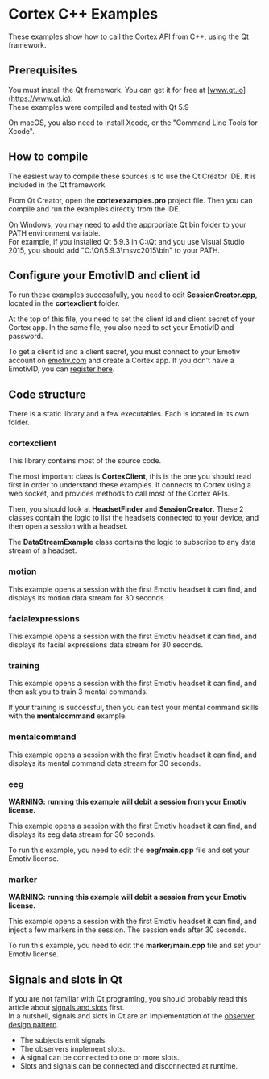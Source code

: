 # Cortex C++ Examples

These examples show how to call the Cortex API from C++, using the Qt framework.

## Prerequisites

You must install the Qt framework. You can get it for free at [www.qt.io](https://www.qt.io).  
These examples were compiled and tested with Qt 5.9

On macOS, you also need to install Xcode, or the "Command Line Tools for Xcode".

## How to compile

The easiest way to compile these sources is to use the Qt Creator IDE. It is included in the Qt framework.

From Qt Creator, open the **cortexexamples.pro** project file. Then you can compile and run the examples directly from the IDE.

On Windows, you may need to add the appropriate Qt bin folder to your PATH environment variable.  
For example, if you installed Qt 5.9.3 in C:\Qt and you use Visual Studio 2015, you should add "C:\Qt\5.9.3\msvc2015\bin" to your PATH.

## Configure your EmotivID and client id

To run these examples successfully, you need to edit **SessionCreator.cpp**, located in the **cortexclient** folder.

At the top of this file, you need to set the client id and client secret of your Cortex app. In the same file, you also need to set your EmotivID and password.

To get a client id and a client secret, you must connect to your Emotiv account on [emotiv.com](https://www.emotiv.com/my-account/cortex-apps/) and create a Cortex app. If you don't have a EmotivID, you can [register here](https://id.emotivcloud.com/eoidc/account/registration/).

## Code structure

There is a static library and a few executables. Each is located in its own folder.

### cortexclient

This library contains most of the source code.

The most important class is **CortexClient**, this is the one you should read first in order to understand these examples. It connects to Cortex using a web socket, and provides methods to call most of the Cortex APIs.

Then, you should look at **HeadsetFinder** and **SessionCreator**. These 2 classes contain the logic to list the headsets connected to your device, and then open a session with a headset.

The **DataStreamExample** class contains the logic to subscribe to any data stream of a headset.

### motion

This example opens a session with the first Emotiv headset it can find, and displays its motion data stream for 30 seconds.

### facialexpressions

This example opens a session with the first Emotiv headset it can find, and displays its facial expressions data stream for 30 seconds.

### training

This example opens a session with the first Emotiv headset it can find, and then ask you to train 3 mental commands.

If your training is successful, then you can test your mental command skills with the **mentalcommand** example.

### mentalcommand

This example opens a session with the first Emotiv headset it can find, and displays its mental command data stream for 30 seconds.

### eeg

**WARNING: running this example will debit a session from your Emotiv license.**

This example opens a session with the first Emotiv headset it can find, and displays its eeg data stream for 30 seconds.

To run this example, you need to edit the **eeg/main.cpp** file and set your Emotiv license.

### marker

**WARNING: running this example will debit a session from your Emotiv license.**

This example opens a session with the first Emotiv headset it can find, and inject a few markers in the session. The session ends after 30 seconds.

To run this example, you need to edit the **marker/main.cpp** file and set your Emotiv license.

## Signals and slots in Qt

If you are not familiar with Qt programing, you should probably read this article about [signals and slots](http://doc.qt.io/qt-5/signalsandslots.html) first.  
In a nutshell, signals and slots in Qt are an implementation of the [observer design pattern](https://en.wikipedia.org/wiki/Observer_pattern).
* The subjects emit signals.
* The observers implement slots.
* A signal can be connected to one or more slots.
* Slots and signals can be connected and disconnected at runtime.
